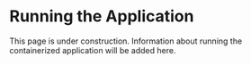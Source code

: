 # Running the Application

This page is under construction. Information about running the containerized application will be added here.
